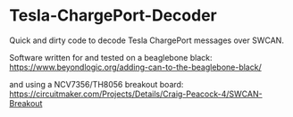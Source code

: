 # Tesla-ChargePort-Decoder

Quick and dirty code to decode Tesla ChargePort messages over SWCAN. 

Software written for and tested on a beaglebone black: 
https://www.beyondlogic.org/adding-can-to-the-beaglebone-black/

and using a NCV7356/TH8056 breakout board: 
https://circuitmaker.com/Projects/Details/Craig-Peacock-4/SWCAN-Breakout


